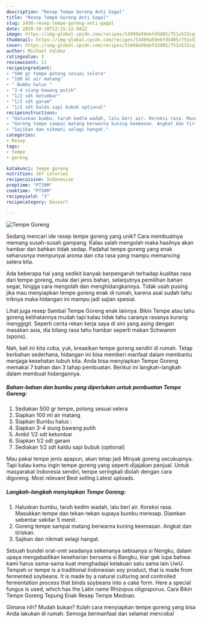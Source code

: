 ```yaml
---
description: "Resep Tempe Goreng Anti Gagal"
title: "Resep Tempe Goreng Anti Gagal"
slug: 2430-resep-tempe-goreng-anti-gagal
date: 2020-10-10T13:15:12.841Z
image: https://img-global.cpcdn.com/recipes/53499a59ebfd3d05/751x532cq70/tempe-goreng-foto-resep-utama.jpg
thumbnail: https://img-global.cpcdn.com/recipes/53499a59ebfd3d05/751x532cq70/tempe-goreng-foto-resep-utama.jpg
cover: https://img-global.cpcdn.com/recipes/53499a59ebfd3d05/751x532cq70/tempe-goreng-foto-resep-utama.jpg
author: Michael Valdez
ratingvalue: 3
reviewcount: 11
recipeingredient:
- "500 gr tempe potong sesuai selera"
- "100 ml air matang"
- " Bumbu halus "
- "3-4 siung bawang putih"
- "1/2 sdt ketumbar"
- "1/2 sdt garam"
- "1/2 sdt kaldu sapi bubuk optional"
recipeinstructions:
- "Haluskan bumbu, taruh kedlm wadah, lalu beri air. Koreksi rasa. Masukkan tempe dan tekan-tekan supaya bumbu meresap. Diamkan sebentar sekitar 5 menit."
- "Goreng tempe sampai matang berwarna kuning keemasan. Angkat dan tiriskan."
- "Sajikan dan nikmati selagi hangat."
categories:
- Resep
tags:
- tempe
- goreng

katakunci: tempe goreng 
nutrition: 167 calories
recipecuisine: Indonesian
preptime: "PT39M"
cooktime: "PT50M"
recipeyield: "3"
recipecategory: Dessert

---
```



![Tempe Goreng](https://img-global.cpcdn.com/recipes/53499a59ebfd3d05/751x532cq70/tempe-goreng-foto-resep-utama.jpg)

Sedang mencari ide resep tempe goreng yang unik? Cara membuatnya memang susah-susah gampang. Kalau salah mengolah maka hasilnya akan hambar dan bahkan tidak sedap. Padahal tempe goreng yang enak seharusnya mempunyai aroma dan cita rasa yang mampu memancing selera kita.

Ada beberapa hal yang sedikit banyak berpengaruh terhadap kualitas rasa dari tempe goreng, mulai dari jenis bahan, selanjutnya pemilihan bahan segar, hingga cara mengolah dan menghidangkannya. Tidak usah pusing jika mau menyiapkan tempe goreng enak di rumah, karena asal sudah tahu triknya maka hidangan ini mampu jadi sajian spesial.

Lihat juga resep Sambal Tempe Goreng enak lainnya. Bikin Tempe atau tahu goreng kelihatannya mudah tapi kalau tidak tahu caranya rasanya kurang menggigit. Seperti cerita rekan kerja saya di sini yang asing dengan masakan asia, dia bilang rasa tahu hambar seperti makan Schwamm (spons).


Nah, kali ini kita coba, yuk, kreasikan tempe goreng sendiri di rumah. Tetap berbahan sederhana, hidangan ini bisa memberi manfaat dalam membantu menjaga kesehatan tubuh kita. Anda bisa menyiapkan Tempe Goreng memakai 7 bahan dan 3 tahap pembuatan. Berikut ini langkah-langkah dalam membuat hidangannya.

<!--inarticleads1-->

##### Bahan-bahan dan bumbu yang diperlukan untuk pembuatan Tempe Goreng:

1. Sediakan 500 gr tempe, potong sesuai selera
1. Siapkan 100 ml air matang
1. Siapkan  Bumbu halus :
1. Siapkan 3-4 siung bawang putih
1. Ambil 1/2 sdt ketumbar
1. Siapkan 1/2 sdt garam
1. Sediakan 1/2 sdt kaldu sapi bubuk (optional)


Mau pakai tempe jenis apapun, akan tetap jadi Minyak goreng secukupnya. Tapi kalau kamu ingin tempe goreng yang seperti dijajakan penjual. Untuk masyarakat Indonesia sendiri, tempe seringkali diolah dengan cara digoreng. Most relevant Best selling Latest uploads. 

<!--inarticleads2-->

##### Langkah-langkah menyiapkan Tempe Goreng:

1. Haluskan bumbu, taruh kedlm wadah, lalu beri air. Koreksi rasa. Masukkan tempe dan tekan-tekan supaya bumbu meresap. Diamkan sebentar sekitar 5 menit.
1. Goreng tempe sampai matang berwarna kuning keemasan. Angkat dan tiriskan.
1. Sajikan dan nikmati selagi hangat.


Sebuah bundel orat-oret seadanya sekenanya sebisanya si Nengku, dalam upaya mengabadikan keseharian bersama si Bangku, biar gak lupa bahwa kami harus sama-sama kuat menghadapi kelakuan satu sama lain UwU. Tempeh or tempe is a traditional Indonesian soy product, that is made from fermented soybeans. It is made by a natural culturing and controlled fermentation process that binds soybeans into a cake form. Here a special fungus is used, which has the Latin name Rhizopus oligosporus. Cara Bikin Tempe Goreng Tepung Enak Resep Tempe Medoan. 

Gimana nih? Mudah bukan? Itulah cara menyiapkan tempe goreng yang bisa Anda lakukan di rumah. Semoga bermanfaat dan selamat mencoba!
